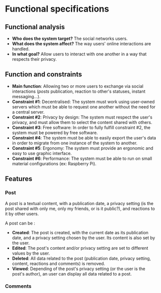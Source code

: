 # Functional specifications

## Functional analysis

- **Who does the system target?** The social networks users.
- **What does the system affect?** The way users' online interactions are handled.
- **In what goal?** Allow users to interact with one another in a way that respects their privacy.

## Function and constraints

- **Main function**: Allowing two or more users to exchange via social interactions (*posts* publication, reaction to other's statuses, instant messaging...).
- **Constraint #1**: Decentralised: The system must work using user-owned servers which must be able to request one another without the need for a central server.
- **Constraint #2**: Privacy by design: The system must respect the user's privacy, and must allow them to select the content shared with others.
- **Constraint #3**: Free software: In order to fully fulfill constraint #2, the system must be powered by free software.
- **Constraint #4**: The system must be able to easily export the user's data in order to migrate from one instance of the system to another.
- **Constraint #5**: Ergonomy: The system must provide an ergonomic and easy to use graphic interface.
- **Constraint #6**: Performance: The system must be able to run on small material configurations (ex: Raspberry Pi).

## Features

### Post

A post is a textual content, with a publication date, a privacy setting (is the post shared with only me, only my friends, or is it public?), and reactions to it by other users.

A post can be :
- **Created**: The post is created, with the current date as its publication date, and a privacy setting chosen by the user. Its content is also set by the user.
- **Edited**: The post's content and/or privacy setting are set to different values by the user.
- **Deleted**: All data related to the post (publication date, privacy setting, content, reactions and comments) is removed.
- **Viewed**: Depending of the post's privacy setting (or the user is the post's author), an user can display all data related to a post.

### Comments

